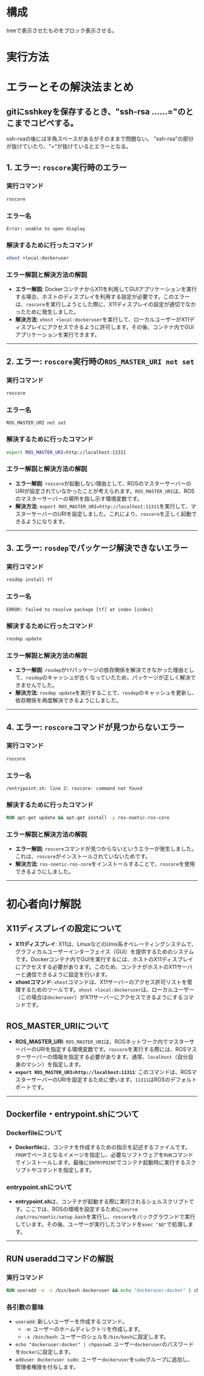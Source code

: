 # 構成  
treeで表示させたものをブロック表示させる。  

# 実行方法  


# エラーとその解決法まとめ

## gitにsshkeyを保存するとき、"ssh-rsa ......="のとこまでコピペする。
ssh-rsaの後には半角スペースがあるがそのままで問題ない。
"ssh-rsa"の部分が抜けていたり、"="が抜けているとエラーとなる。

## 1. エラー: `roscore`実行時のエラー

### 実行コマンド
```bash
roscore
```

### エラー名
```
Error: unable to open display
```

### 解決するために行ったコマンド
```bash
xhost +local:dockeruser
```

### エラー解説と解決方法の解説
- **エラー解説**: DockerコンテナからX11を利用してGUIアプリケーションを実行する場合、ホストのディスプレイを利用する設定が必要です。このエラーは、`roscore`を実行しようとした際に、X11ディスプレイの設定が適切でなかったために発生しました。
- **解決方法**: `xhost +local:dockeruser`を実行して、ローカルユーザーがX11ディスプレイにアクセスできるように許可します。その後、コンテナ内でGUIアプリケーションを実行できます。

---

## 2. エラー: `roscore`実行時の`ROS_MASTER_URI not set`

### 実行コマンド
```bash
roscore
```

### エラー名
```
ROS_MASTER_URI not set
```

### 解決するために行ったコマンド
```bash
export ROS_MASTER_URI=http://localhost:11311
```

### エラー解説と解決方法の解説
- **エラー解説**: `roscore`が起動しない理由として、ROSのマスターサーバーのURIが設定されていなかったことが考えられます。`ROS_MASTER_URI`は、ROSのマスターサーバーの場所を指し示す環境変数です。
- **解決方法**: `export ROS_MASTER_URI=http://localhost:11311`を実行して、マスターサーバーのURIを設定しました。これにより、`roscore`を正しく起動できるようになります。

---

## 3. エラー: `rosdep`でパッケージ解決できないエラー

### 実行コマンド
```bash
rosdep install tf
```

### エラー名
```
ERROR: failed to resolve package [tf] at index [index]
```

### 解決するために行ったコマンド
```bash
rosdep update
```

### エラー解説と解決方法の解説
- **エラー解説**: `rosdep`が`tf`パッケージの依存関係を解決できなかった理由として、`rosdep`のキャッシュが古くなっていたため、パッケージが正しく解決できませんでした。
- **解決方法**: `rosdep update`を実行することで、`rosdep`のキャッシュを更新し、依存関係を再度解決できるようにしました。

---

## 4. エラー: `roscore`コマンドが見つからないエラー

### 実行コマンド
```bash
roscore
```

### エラー名
```
/entrypoint.sh: line 2: roscore: command not found
```

### 解決するために行ったコマンド
```dockerfile
RUN apt-get update && apt-get install -y ros-noetic-ros-core
```

### エラー解説と解決方法の解説
- **エラー解説**: `roscore`コマンドが見つからないというエラーが発生しました。これは、`roscore`がインストールされていないためです。
- **解決方法**: `ros-noetic-ros-core`をインストールすることで、`roscore`を使用できるようにしました。

---

# 初心者向け解説

## X11ディスプレイの設定について
- **X11ディスプレイ**: X11は、LinuxなどのUnix系オペレーティングシステムで、グラフィカルユーザーインターフェイス（GUI）を提供するためのシステムです。Dockerコンテナ内でGUIを実行するには、ホストのX11ディスプレイにアクセスする必要があります。このため、コンテナがホストのX11サーバーと通信できるように設定を行います。
- **xhostコマンド**: `xhost`コマンドは、X11サーバーのアクセス許可リストを管理するためのツールです。`xhost +local:dockeruser`は、ローカルユーザー（この場合は`dockeruser`）がX11サーバーにアクセスできるようにするコマンドです。

## ROS_MASTER_URIについて
- **ROS_MASTER_URI**: `ROS_MASTER_URI`は、ROSネットワーク内でマスターサーバーのURIを指定する環境変数です。`roscore`を実行する際には、ROSマスターサーバーの情報を指定する必要があります。通常、`localhost`（自分自身のマシン）を指定します。
- **`export ROS_MASTER_URI=http://localhost:11311`**: このコマンドは、ROSマスターサーバーのURIを設定するために使います。`11311`はROSのデフォルトポートです。

---

## Dockerfile・entrypoint.shについて

### Dockerfileについて
- **Dockerfile**は、コンテナを作成するための指示を記述するファイルです。`FROM`でベースとなるイメージを指定し、必要なソフトウェアを`RUN`コマンドでインストールします。最後に`ENTRYPOINT`でコンテナ起動時に実行するスクリプトやコマンドを指定します。

### entrypoint.shについて
- **entrypoint.sh**は、コンテナが起動する際に実行されるシェルスクリプトです。ここでは、ROSの環境を設定するために`source /opt/ros/noetic/setup.bash`を実行し、`roscore`をバックグラウンドで実行しています。その後、ユーザーが実行したコマンドを`exec "$@"`で処理します。

---

## RUN useraddコマンドの解説

### 実行コマンド
```dockerfile
RUN useradd -m -s /bin/bash dockeruser && echo "dockeruser:docker" | chpasswd && adduser dockeruser sudo
```

### 各引数の意味
- `useradd`: 新しいユーザーを作成するコマンド。
  - `-m`: ユーザーのホームディレクトリを作成します。
  - `-s /bin/bash`: ユーザーのシェルを`/bin/bash`に設定します。
- `echo "dockeruser:docker" | chpasswd`: ユーザー`dockeruser`のパスワードを`docker`に設定します。
- `adduser dockeruser sudo`: ユーザー`dockeruser`を`sudo`グループに追加し、管理者権限を付与します。

